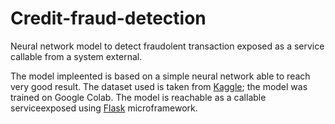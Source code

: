 # Credit-fraud-detection
Neural network model to detect fraudolent transaction exposed as a service callable from a system external.

The model impleented is based on a simple neural network able to reach very good result.
The dataset used is taken from [Kaggle](https://www.kaggle.com/datasets/mlg-ulb/creditcardfraud); the model was trained on Google Colab.
The model is reachable as a callable serviceexposed using [Flask](https://flask.palletsprojects.com/en/2.2.x/) microframework.
